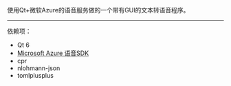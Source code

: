 使用Qt+微软Azure的语音服务做的一个带有GUI的文本转语音程序。  

---

依赖项：
- Qt 6
- [Microsoft Azure 语音SDK](https://learn.microsoft.com/zh-cn/azure/ai-services/speech-service/quickstarts/setup-platform?pivots=programming-language-cpp&tabs=windows%2Cubuntu%2Cdotnetcli%2Cdotnet%2Cjre%2Cmaven%2Cnodejs%2Cmac%2Cpypi)  
- cpr
- nlohmann-json
- tomlplusplus